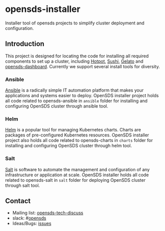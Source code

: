 # opensds-installer
Installer tool of opensds projects to simplify cluster deployment and configuration.

## Introduction
This project is designed for locating the code for installing all required
components to set up a cluster, including [Hotpot](https://github.com/opensds/opensds),
[Sushi](https://github.com/opensds/nbp), [Gelato](https://github.com/opensds/multi-cloud)
and [opensds-dashboard](https://github.com/opensds/opensds-dashboard). Currently we
support several install tools for diversity.

### Ansible
[Ansible](https://github.com/ansible/ansible) is a radically simple IT automation
platform that makes your applications and systems easier to deploy. OpenSDS
installer project holds all code related to opensds-ansible in `ansible` folder
for installing and configuring OpenSDS cluster through ansible tool.

### Helm
[Helm](https://github.com/kubernetes/helm) is a popular tool for managing
Kubernetes charts. Charts are packages of pre-configured Kubernetes resources.
OpenSDS installer project also holds all code related to opensds-charts in
`charts` folder for installing and configuring OpenSDS cluster through helm tool.

### Salt
[Salt](https://github.com/saltstack/salt) is software to automate the management
 and configuration of any infrastructure or application at scale. OpenSDS installer
holds all code related to opensds-salt in `salt` folder for deploying OpenSDS cluster
through salt tool.

## Contact
* Mailing list: [opensds-tech-discuss](https://lists.opensds.io/mailman/listinfo/opensds-tech-discuss)
* slack: #[opensds](https://opensds.slack.com)
* Ideas/Bugs: [issues](https://github.com/opensds/opensds-installer/issues)
